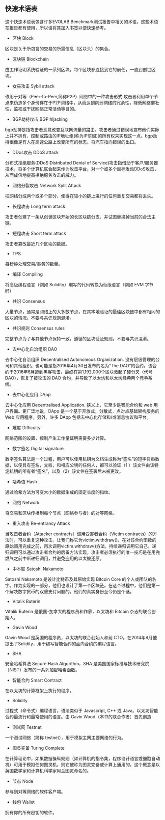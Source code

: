 ##  快速术语表

这个快速术语表包含许多EVOLAB Benchmark测试报告中相关的术语。这些术语在报告都有使用，所以请将其加入书签以便快速参考。

- 区块 Block

区块是关于所包含的交易的所需信息（区块头）的集合。
		
- 区块链 Blockchain

由工作证明系统验证的一系列区块，每个区块都连接到它的前任，一直到创世区块。
	
- 女巫攻击 Sybil attack
  
作用于对等（Peer-to-Peer,简称P2P）网络中的一种攻击形式:攻击者利用单个节点来伪造多个身份存在于P2P网络中，从而达到削弱网络的冗余性，降低网络健壮性，监视或干扰网络正常活动等目的。

- BGP劫持攻击 BGP hijacking
  
bgp劫持是指攻击者恶意改变互联网流量的路由。攻击者通过错误地宣布他们实际上并不拥有、控制或路由的IP地址组(称为IP前缀)的所有权来实现这一点。bgp劫持很像是有人在高速公路上改变所有的标志，将汽车指向错误的出口。
    
- DDos攻击 DDoS attack

分布式拒绝服务(DDoS:Distributed Denial of Service)攻击指借助于客户/服务器技术，将多个计算机联合起来作为攻击平台，对一个或多个目标发动DDoS攻击，从而成倍地提高拒绝服务攻击的威力。
    
- 网络分裂攻击 Network Split Attack
  
把网络分成两个或多个部分，使得在较小的链上进行的任何重复交易都将丢失。
    
- 长程攻击 Long term attack
  
攻击者创建了一条从创世区块开始的长区块链分支，并试图替换掉当前的合法主链。

- 短程攻击 Short term attack
  
攻击者篡改最近几个区块的数据。
    
- TPS

每秒钟处理交易/事务的数量。
    
- 编译 Compiling

将高级编程语言（例如 Solidity）编写的代码转换为低级语言（例如 EVM 字节码）
	
- 共识 Consensus
  
大量节点，通常是网络上的大多数节点，在其本地验证的最佳区块链中都有相同的区块的情况。不要与共识规则混淆。
    
- 共识规则 Consensus rules
	
完整节点为了与其他节点保持一致，遵循的区块验证规则。不要与共识混淆。
	
- 去中心化自治组织 DAO
	
去中心化自治组织 Decentralised Autonomous Organization. 没有层级管理的公司和其他组织。也可能是指2016年4月30日发布的名为“The DAO”的合约，该合约于2016年6月遭到黑客攻击，最终在第1,192,000个区块激起了硬分叉（代号 DAO），恢复了被攻击的 DAO 合约，并导致了以太坊和以太坊经典两个竞争系统。
	
- 去中心化应用 DApp
  
去中心化应用 Decentralised Application. 狭义上，它至少是智能合约和 web 用户界面。更广泛地说，DApp 是一个基于开放式，分散式，点对点基础架构服务的 Web 应用程序。另外，许多 DApp 包括去中心化存储和/或消息协议和平台。
    
- 难度 Difficulty
  	
网络范围的设置，控制产生工作量证明需要多少计算。

- 数字签名 Digital signature
	
数字签名算法是一个过程，用户可以使用私钥为文档生成称为“签名”的短字符串数据，以便具有签名，文档，和相应公钥的任何人，都可以验证（1 ）该文件由该特定私钥的所有者“签名”，以及（2）该文件在签署后未被更改。
	
- 哈希值 Hash
   	
通过哈希方法为可变大小的数据生成的固定长度的指纹。

- 网络 Network
  
将交易和区块传播到每个节点（网络参与者）的对等网络。
    
- 重入攻击 Re-entrancy Attack
	

当攻击者合约（Attacker contracts）调用受害者合约（Victim contracts）的方法时，可以重复这种攻击。让我们称它为victim.withdraw()，在对该合约函数的原始调用完成之前，再次调用victim.withdraw()方法，持续递归调用它自己。递归调用可以通过攻击者合约的后备方法实现。攻击者必须执行的唯一技巧是在用完燃气之前中断递归调用，并避免盗用的以太被还原。
	
- 中本聪 Satoshi Nakamoto
  

Satoshi Nakamoto 是设计比特币及其原始实现 Bitcoin Core 的个人或团队的名字。作为实现的一部分，他们也设计了第一个区块链。在这个过程中，他们是第一个解决数字货币的双重支付问题的。他们的真实身份至今仍是个谜。
    
- Vitalik Buterin
  

Vitalik Buterin 是俄国-加拿大的程序员和作家，以太坊和 Bitcoin 杂志的联合创始人。
    
- Gavin Wood
  

Gavin Wood 是英国的程序员，以太坊的联合创始人和前 CTO。在2014年8月他提出了Solidity，用于编写智能合约的面向合约的编程语言。
    
- SHA
  

安全哈希算法 Secure Hash Algorithm，SHA 是美国国家标准与技术研究院（NIST）发布的一系列加密哈希函数。

- 智能合约 Smart Contract

在以太坊的计算框架上执行的程序。

- Solidity
	

过程式（命令式）编程语言，语法类似于 Javascript, C++ 或 Java。以太坊智能合约最流行和最常使用的语言。由 Gavin Wood（本书的联合作者）首先创造

- 测试网 Testnet
	

一个测试网络（简称 testnet），用于模拟主网主要网络的行为。

- 图灵完备 Turing Complete
	

在计算理论中，如果数据操纵规则（如计算机的指令集，程序设计语言或细胞自动机）可用于模拟任何图灵机，则它被称为图灵完备或计算上通用的。这个概念是以英国数学家和计算机科学家阿兰图灵命名的。
	
- 节点 Node

参与到对等网络的软件客户端。

- 钱包 Wallet
	
拥有你的所有密钥的软件。 

